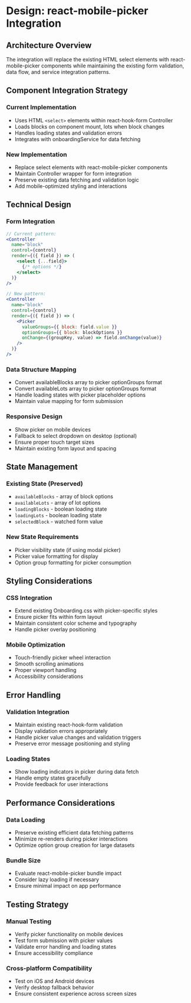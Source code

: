 # Design: react-mobile-picker Integration

## Architecture Overview

The integration will replace the existing HTML select elements with react-mobile-picker components while maintaining the existing form validation, data flow, and service integration patterns.

## Component Integration Strategy

### Current Implementation
- Uses HTML `<select>` elements within react-hook-form Controller
- Loads blocks on component mount, lots when block changes
- Handles loading states and validation errors
- Integrates with onboardingService for data fetching

### New Implementation
- Replace select elements with react-mobile-picker components
- Maintain Controller wrapper for form integration
- Preserve existing data fetching and validation logic
- Add mobile-optimized styling and interactions

## Technical Design

### Form Integration
```jsx
// Current pattern:
<Controller
  name="block"
  control={control}
  render={({ field }) => (
    <select {...field}>
      {/* options */}
    </select>
  )}
/>

// New pattern:
<Controller
  name="block"
  control={control}
  render={({ field }) => (
    <Picker
      valueGroups={{ block: field.value }}
      optionGroups={{ block: blockOptions }}
      onChange={(groupKey, value) => field.onChange(value)}
    />
  )}
/>
```

### Data Structure Mapping
- Convert availableBlocks array to picker optionGroups format
- Convert availableLots array to picker optionGroups format
- Handle loading states with picker placeholder options
- Maintain value mapping for form submission

### Responsive Design
- Show picker on mobile devices
- Fallback to select dropdown on desktop (optional)
- Ensure proper touch target sizes
- Maintain existing form layout and spacing

## State Management

### Existing State (Preserved)
- `availableBlocks` - array of block options
- `availableLots` - array of lot options
- `loadingBlocks` - boolean loading state
- `loadingLots` - boolean loading state
- `selectedBlock` - watched form value

### New State Requirements
- Picker visibility state (if using modal picker)
- Picker value formatting for display
- Option group formatting for picker consumption

## Styling Considerations

### CSS Integration
- Extend existing Onboarding.css with picker-specific styles
- Ensure picker fits within form layout
- Maintain consistent color scheme and typography
- Handle picker overlay positioning

### Mobile Optimization
- Touch-friendly picker wheel interaction
- Smooth scrolling animations
- Proper viewport handling
- Accessibility considerations

## Error Handling

### Validation Integration
- Maintain existing react-hook-form validation
- Display validation errors appropriately
- Handle picker value changes and validation triggers
- Preserve error message positioning and styling

### Loading States
- Show loading indicators in picker during data fetch
- Handle empty states gracefully
- Provide feedback for user interactions

## Performance Considerations

### Data Loading
- Preserve existing efficient data fetching patterns
- Minimize re-renders during picker interactions
- Optimize option group creation for large datasets

### Bundle Size
- Evaluate react-mobile-picker bundle impact
- Consider lazy loading if necessary
- Ensure minimal impact on app performance

## Testing Strategy

### Manual Testing
- Verify picker functionality on mobile devices
- Test form submission with picker values
- Validate error handling and loading states
- Ensure accessibility compliance

### Cross-platform Compatibility
- Test on iOS and Android devices
- Verify desktop fallback behavior
- Ensure consistent experience across screen sizes